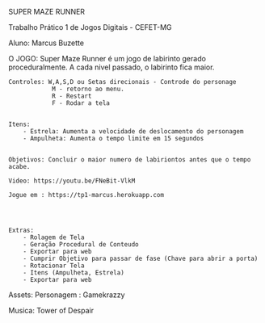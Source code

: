 SUPER MAZE RUNNER

Trabalho Prático 1 de Jogos Digitais - CEFET-MG

Aluno: Marcus Buzette



O JOGO:
	Super Maze Runner é um jogo de labirinto gerado proceduralmente. A cada nivel passado, o labirinto fica maior.

	Controles: W,A,S,D ou Setas direcionais - Controde do personage
				M - retorno ao menu.
				R - Restart
				F - Rodar a tela


	Itens:
		- Estrela: Aumenta a velocidade de deslocamento do personagem
		- Ampulheta: Aumenta o tempo limite em 15 segundos


	Objetivos: Concluir o maior numero de labiriontos antes que o tempo acabe.

	Video: https://youtu.be/FNeBit-VlkM

	Jogue em : https://tp1-marcus.herokuapp.com




	Extras:
		- Rolagem de Tela
		- Geração Procedural de Conteudo
		- Exportar para web
		- Cumprir Objetivo para passar de fase (Chave para abrir a porta)
		- Rotacionar Tela
		- Itens (Ampulheta, Estrela)
		- Exportar para web


Assets:
Personagem : Gamekrazzy


 Musica: Tower of Despair

